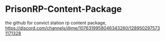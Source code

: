 # PrisonRP-Content-Package
the github for convict station rp content package, https://discord.com/channels/@me/1076319958046343260/1289502975731171328
